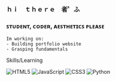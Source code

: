 ### ｈｉ　ｔｈｅｒｅ　者゜ふ

### ꜱᴛᴜᴅᴇɴᴛ, ᴄᴏᴅᴇʀ, ᴀᴇꜱᴛʜᴇᴛɪᴄꜱ ᴘʟᴇᴀꜱᴇ
```
Im working on: 
- Building portfolio website
- Grasping fundamentals
```
Skills/Learning

![HTML5](https://img.shields.io/badge/html5-%23E34F26.svg?style=for-the-badge&logo=html5&logoColor=white) ![JavaScript](https://img.shields.io/badge/javascript-%23323330.svg?style=for-the-badge&logo=javascript&logoColor=%23F7DF1E) ![CSS3](https://img.shields.io/badge/css3-%231572B6.svg?style=for-the-badge&logo=css3&logoColor=white) ![Python](https://img.shields.io/badge/python-3670A0?style=for-the-badge&logo=python&logoColor=ffdd54)
